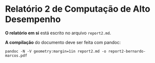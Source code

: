 # Relatório 2 de Computação de Alto Desempenho

**O relatório em si** está escrito no arquivo `report2.md`. 

**A compilação** do documento deve ser feita com pandoc:

```
pandoc -N -V geometry:margin=1in report2.md -o report2-bernardo-marcos.pdf
```